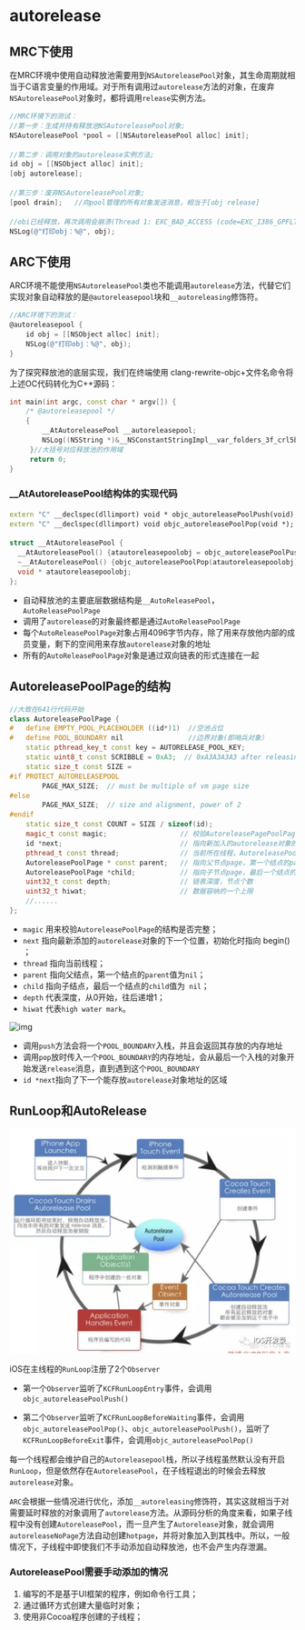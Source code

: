# autorelease

## MRC下使用

在MRC环境中使用自动释放池需要用到`NSAutoreleasePool`对象，其生命周期就相当于C语言变量的作用域。对于所有调用过`autorelease`方法的对象，在废弃 `NSAutoreleasePool`对象时，都将调用`release`实例方法。

```objective-c
//MRC环境下的测试：
//第一步：生成并持有释放池NSAutoreleasePool对象;
NSAutoreleasePool *pool = [[NSAutoreleasePool alloc] init];

//第二步：调用对象的autorelease实例方法;
id obj = [[NSObject alloc] init];
[obj autorelease];

//第三步：废弃NSAutoreleasePool对象;
[pool drain];   //向pool管理的所有对象发送消息，相当于[obj release]

//obi已经释放，再次调用会崩溃(Thread 1: EXC_BAD_ACCESS (code=EXC_I386_GPFLT))
NSLog(@"打印obj：%@", obj);
```

## ARC下使用

ARC环境不能使用`NSAutoreleasePool`类也不能调用`autorelease`方法，代替它们实现对象自动释放的是`@autoreleasepool`块和`__autoreleasing`修饰符。

```objective-c
//ARC环境下的测试：
@autoreleasepool {
    id obj = [[NSObject alloc] init];
    NSLog(@"打印obj：%@", obj); 
}
```

为了探究释放池的底层实现，我们在终端使用 clang-rewrite-objc+文件名命令将上述OC代码转化为C++源码：

```c++
int main(int argc, const char * argv[]) {
    /* @autoreleasepool */
    {
        __AtAutoreleasePool __autoreleasepool;
        NSLog((NSString *)&__NSConstantStringImpl__var_folders_3f_crl5bnj956d806cp7d3ctqhm0000gn_T_main_d37e0d_mi_0);
     }//大括号对应释放池的作用域
     return 0;
}
```

### __AtAutoreleasePool结构体的实现代码

```c++
extern "C" __declspec(dllimport) void * objc_autoreleasePoolPush(void);
extern "C" __declspec(dllimport) void objc_autoreleasePoolPop(void *);

struct __AtAutoreleasePool {
  __AtAutoreleasePool() {atautoreleasepoolobj = objc_autoreleasePoolPush();}
  ~__AtAutoreleasePool() {objc_autoreleasePoolPop(atautoreleasepoolobj);}
  void * atautoreleasepoolobj;
};
```

* 自动释放池的主要底层数据结构是`__AutoReleasePool`，`AutoReleasePoolPage`
* 调用了`autorelease`的对象最终都是通过`AutoReleasePoolPage`
* 每个`AutoReleasePoolPage`对象占用4096字节内存，除了用来存放他内部的成员变量，剩下的空间用来存放`autorelease`对象的地址
* 所有的`AutoReleasePoolPage`对象是通过双向链表的形式连接在一起

## AutoreleasePoolPage的结构

```c++
//大致在641行代码开始
class AutoreleasePoolPage {
#   define EMPTY_POOL_PLACEHOLDER ((id*)1)  //空池占位
#   define POOL_BOUNDARY nil                //边界对象(即哨兵对象）
    static pthread_key_t const key = AUTORELEASE_POOL_KEY;
    static uint8_t const SCRIBBLE = 0xA3;  // 0xA3A3A3A3 after releasing
    static size_t const SIZE = 
#if PROTECT_AUTORELEASEPOOL
        PAGE_MAX_SIZE;  // must be multiple of vm page size
#else
        PAGE_MAX_SIZE;  // size and alignment, power of 2
#endif
    static size_t const COUNT = SIZE / sizeof(id);
    magic_t const magic;                  // 校验AutoreleasePagePoolPage结构是否完整
    id *next;                             // 指向新加入的autorelease对象的下一个位置，初始化时指向begin()
    pthread_t const thread;               // 当前所在线程，AutoreleasePool是和线程一一对应的
    AutoreleasePoolPage * const parent;   // 指向父节点page，第一个结点的parent值为nil
    AutoreleasePoolPage *child;           // 指向子节点page，最后一个结点的child值为nil
    uint32_t const depth;                 // 链表深度，节点个数
    uint32_t hiwat;                       // 数据容纳的一个上限
    //......
};
```

* `magic` 用来校验`AutoreleasePoolPage`的结构是否完整；
* `next` 指向最新添加的`autorelease`对象的下一个位置，初始化时指向 begin() ；
* `thread` 指向当前线程；
* `parent` 指向父结点，第一个结点的`parent`值为`nil`；
* `child` 指向子结点，最后一个结点的`child`值为` nil`；
* `depth` 代表深度，从0开始，往后递增1；
* `hiwat` 代表`high water mark`。

![img](https://upload-images.jianshu.io/upload_images/5835116-170e421948bfb845.png?imageMogr2/auto-orient/strip|imageView2/2/w/836/format/webp)

* 调用`push`方法会将一个`POOL_BOUNDARY`入栈，并且会返回其存放的内存地址
* 调用`pop`放时传入一个`POOL_BOUNDARY`的内存地址，会从最后一个入栈的对象开始发送`release`消息，直到遇到这个`POOL_BOUNDARY`
* `id *next`指向了下一个能存放`autorelease`对象地址的区域

## RunLoop和AutoRelease

![ios 什么是自动释放池 ios自动释放池原理_自动释放池_05](https://raw.githubusercontent.com/zpfate/ImageService/master/uPic/1719821549039)

iOS在主线程的`RunLoop`注册了2个`Observer`

* 第一个`Observer`监听了`KCFRunLoopEntry`事件，会调用`objc_autoreleasePoolPush()`

* 第二个`Observer`监听了`KCFRunLoopBeforeWaiting`事件，会调用`objc_autoreleasePoolPop()`、`objc_autoreleasePoolPush()`，监听了`KCFRunLoopBeforeExit`事件，会调用`objc_autoreleasePoolPop()`

每一个线程都会维护自己的`Autoreleasepool`栈，所以子线程虽然默认没有开启`RunLoop`，但是依然存在`AutoreleasePool`，在子线程退出的时候会去释放` autorelease`对象。

`ARC`会根据一些情况进行优化，添加`__autoreleasing`修饰符，其实这就相当于对需要延时释放的对象调用了`autorelease`方法。从源码分析的角度来看，如果子线程中没有创建`AutoreleasePool`，而一旦产生了`Autorelease`对象，就会调用`autoreleaseNoPage`方法自动创建`hotpage`，并将对象加入到其栈中。所以，一般情况下，子线程中即使我们不手动添加自动释放池，也不会产生内存泄漏。

### AutoreleasePool需要手动添加的情况

1. 编写的不是基于UI框架的程序，例如命令行工具；
2. 通过循环方式创建大量临时对象；
3. 使用非Cocoa程序创建的子线程；
